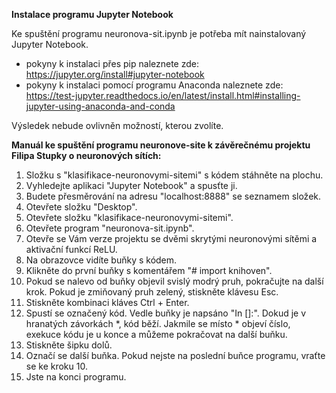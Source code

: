 **Instalace programu Jupyter Notebook**

Ke spuštění programu neuronova-sit.ipynb je potřeba mít nainstalovaný Jupyter Notebook.
* pokyny k instalaci přes pip naleznete zde: https://jupyter.org/install#jupyter-notebook
* pokyny k instalaci pomocí programu Anaconda naleznete zde: https://test-jupyter.readthedocs.io/en/latest/install.html#installing-jupyter-using-anaconda-and-conda

Výsledek nebude ovlivněn možností, kterou zvolíte.



**Manuál ke spuštění programu neuronove-site k závěrečnému projektu Filipa Stupky o neuronových sítích:**

1. Složku s "klasifikace-neuronovymi-sitemi" s kódem stáhněte na plochu.
2. Vyhledejte aplikaci "Jupyter Notebook" a spusťte ji.
3. Budete přesměrování na adresu "localhost:8888" se seznamem složek.
4. Otevřete složku "Desktop".
5. Otevřete složku "klasifikace-neuronovymi-sitemi".
6. Otevřete program "neuronova-sit.ipynb".
7. Otevře se Vám verze projektu se dvěmi skrytými neuronovými sítěmi a aktivační funkcí ReLU.
8. Na obrazovce vidíte buňky s kódem.
9. Klikněte do první buňky s komentářem "# import knihoven".
10. Pokud se nalevo od buňky objevil svislý modrý pruh, pokračujte na další krok. Pokud je zmiňovaný pruh zelený, stiskněte klávesu Esc.
11. Stiskněte kombinaci kláves Ctrl + Enter.
12. Spustí se označený kód. Vedle buňky je napsáno "In []:". Dokud je v hranatých závorkách *, kód běží. Jakmile se místo * objeví číslo, exekuce kódu je u konce a můžeme pokračovat na další buňku.
13. Stiskněte šipku dolů.
14. Označí se další buňka. Pokud nejste na poslední buňce programu, vraťte se ke kroku 10.
15. Jste na konci programu.
